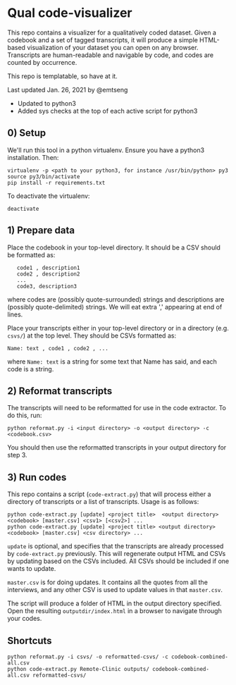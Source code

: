 # Qual code-visualizer

This repo contains a visualizer for a qualitatively coded dataset. Given a codebook and a set of tagged transcripts, it will produce a simple HTML-based visualization of your dataset you can open on any browser. Transcripts are human-readable and navigable by code, and codes are counted by occurrence.

This repo is templatable, so have at it.

Last updated Jan. 26, 2021 by @emtseng
- Updated to python3
- Added sys checks at the top of each active script for python3

## 0) Setup

We'll run this tool in a python virtualenv. Ensure you have a python3 installation. Then:

```cli
virtualenv -p <path to your python3, for instance /usr/bin/python> py3
source py3/bin/activate
pip install -r requirements.txt
```

To deactivate the virtualenv:

```cli
deactivate
```

## 1) Prepare data

Place the codebook in your top-level directory. It should be a CSV should be formatted as:
```csv
   code1 , description1
   code2 , description2
   ...
   code3, description3
```
where codes are (possibly quote-surrounded) strings and descriptions are (possibly quote-delimited) strings. We will eat extra ',' appearing at end of lines.

Place your transcripts either in your top-level directory or in a directory (e.g. `csvs/`) at the top level. They should be CSVs formatted as:
```csv
Name: text , code1 , code2 , ...
```
where `Name: text` is a string for some text that Name has said, and each code is a string.

## 2) Reformat transcripts

The transcripts will need to be reformatted for use in the code extractor. To do this, run:
```cli
python reformat.py -i <input directory> -o <output directory> -c <codebook.csv>
```

You should then use the reformatted transcripts in your output directory for step 3.

## 3) Run codes

This repo contains a script (``code-extract.py``) that will process either a directory of transcripts or a list of transcripts. Usage is as follows:

```cli
python code-extract.py [update] <project title>  <output directory> <codebook> [master.csv] <csv1> [<csv2>] ...
python code-extract.py [update] <project title> <output directory> <codebook> [master.csv] <csv directory> ...
```

`update` is optional, and specifies that the transcripts are already processed by `code-extract.py` previously. This will regenerate output HTML and CSVs by updating based on the CSVs included. All CSVs should be included if one wants to update.

`master.csv` is for doing updates. It contains all the quotes from all the interviews, and any other CSV is used to update values in that `master.csv`.

The script will produce a folder of HTML in the output directory specified. Open the resulting ``outputdir/index.html`` in a browser to navigate through your codes.

## Shortcuts

```cli
python reformat.py -i csvs/ -o reformatted-csvs/ -c codebook-combined-all.csv
python code-extract.py Remote-Clinic outputs/ codebook-combined-all.csv reformatted-csvs/
```

